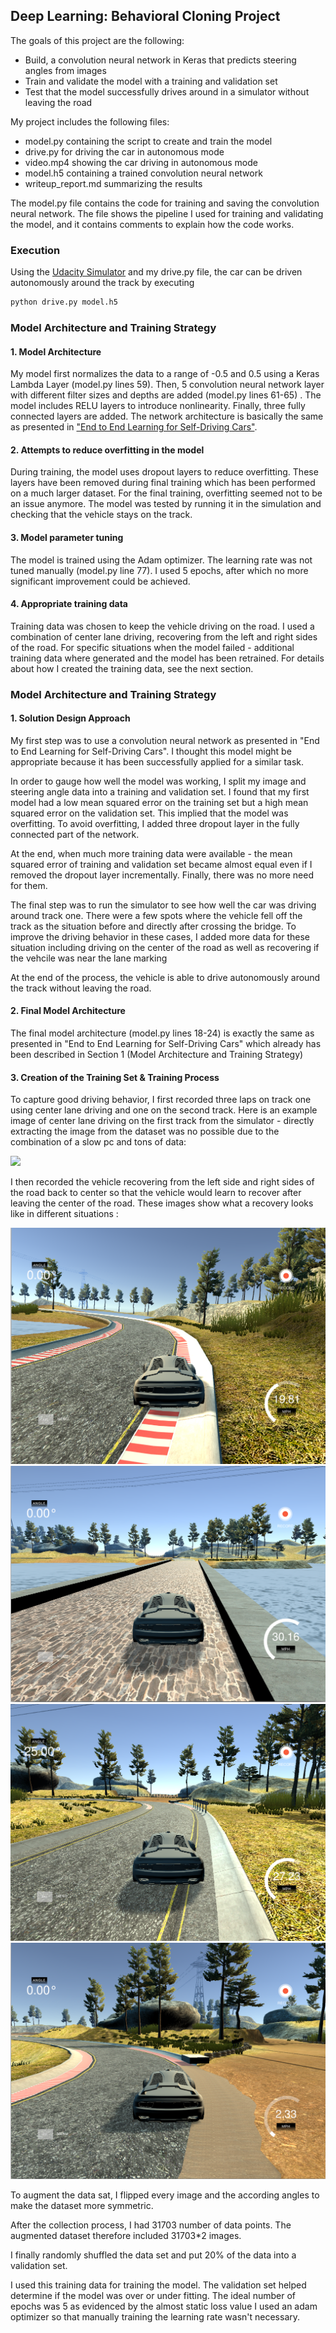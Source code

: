 ## Deep Learning: Behavioral Cloning Project

The goals of this project are the following:
* Build, a convolution neural network in Keras that predicts steering angles from images
* Train and validate the model with a training and validation set
* Test that the model successfully drives around in a simulator without leaving the road

My project includes the following files:
* model.py containing the script to create and train the model
* drive.py for driving the car in autonomous mode
* video.mp4 showing the car driving in autonomous mode
* model.h5 containing a trained convolution neural network 
* writeup_report.md summarizing the results

The model.py file contains the code for training and saving the convolution neural network. The file shows the pipeline I used for training and validating the model, and it contains comments to explain how the code works.

### Execution
Using the [Udacity Simulator](https://github.com/udacity/self-driving-car-sim) and my drive.py file, the car can be driven autonomously around the track by executing 
```sh
python drive.py model.h5
```

### Model Architecture and Training Strategy

#### 1. Model Architecture

My model first normalizes the data to a range of -0.5 and 0.5 using a Keras Lambda Layer (model.py lines 59). Then, 5 convolution neural network layer with different filter sizes and depths are added (model.py lines 61-65) . The model includes RELU layers to introduce nonlinearity. Finally, three fully connected layers are added.
The network architecture is basically the same as presented in ["End to End Learning for Self-Driving Cars"](http://images.nvidia.com/content/tegra/automotive/images/2016/solutions/pdf/end-to-end-dl-using-px.pdf).

#### 2. Attempts to reduce overfitting in the model

During training, the model uses dropout layers to reduce overfitting. These layers have been removed during final training which has been performed on a much larger dataset. For the final training, overfitting seemed not to be an issue anymore.
The model was tested by running it in the simulation and checking that the vehicle stays on the track.

#### 3. Model parameter tuning

The model is trained using the Adam optimizer. The learning rate was not tuned manually (model.py line 77).
I used 5 epochs, after which no more significant improvement could be achieved.

#### 4. Appropriate training data

Training data was chosen to keep the vehicle driving on the road. I used a combination of center lane driving, recovering from the left and right sides of the road. For specific situations when the model failed - additional training data where generated and the model has been retrained.
For details about how I created the training data, see the next section. 

### Model Architecture and Training Strategy

#### 1. Solution Design Approach

My first step was to use a convolution neural network as presented in "End to End Learning for Self-Driving Cars". I thought this model might be appropriate because it has been successfully applied for a similar task.

In order to gauge how well the model was working, I split my image and steering angle data into a training and validation set. I found that my first model had a low mean squared error on the training set but a high mean squared error on the validation set. This implied that the model was overfitting. 
To avoid overfitting, I added three dropout layer in the fully connected part of the network.

At the end, when much more training data were available - the mean squared error of training and validation set became almost equal even if I removed the dropout layer incrementally. Finally, there was no more need for them.

The final step was to run the simulator to see how well the car was driving around track one. There were a few spots where the vehicle fell off the track as the situation before and directly after crossing the bridge.
To improve the driving behavior in these cases, I added more data for these situation including driving on the center of the road as well as recovering if the vehcile was near the lane marking

At the end of the process, the vehicle is able to drive autonomously around the track without leaving the road.

#### 2. Final Model Architecture

The final model architecture (model.py lines 18-24) is exactly the same as presented in "End to End Learning for Self-Driving Cars" which already has been described in Section 1 (Model Architecture and Training Strategy)

#### 3. Creation of the Training Set & Training Process

To capture good driving behavior, I first recorded three laps on track one using center lane driving and one on the second track. Here is an example image of center lane driving on the first track from the simulator - directly extracting the image from the dataset was no possible due to the combination of a slow pc and tons of data:

![](center.png) 

I then recorded the vehicle recovering from the left side and right sides of the road back to center so that the vehicle would learn to recover after leaving the center of the road. These images show what a recovery looks like in different situations :

![alt text](images/recover1.png)
![alt text](images/recover2.png)
![alt text](images/recover3.png)
![alt text](images/recover4.png)

To augment the data sat, I flipped every image and the according angles to make the dataset more symmetric.

After the collection process, I had 31703 number of data points. The augmented dataset therefore included 31703*2 images.

I finally randomly shuffled the data set and put 20% of the data into a validation set. 

I used this training data for training the model. The validation set helped determine if the model was over or under fitting. The ideal number of epochs was 5 as evidenced by the almost static loss value
I used an adam optimizer so that manually training the learning rate wasn't necessary.
